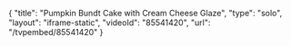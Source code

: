 {
    "title": "Pumpkin Bundt Cake with Cream Cheese Glaze",
    "type": "solo",
    "layout": "iframe-static",
    "videoId": "85541420",
    "url": "\/tvpembed\/85541420"
}
